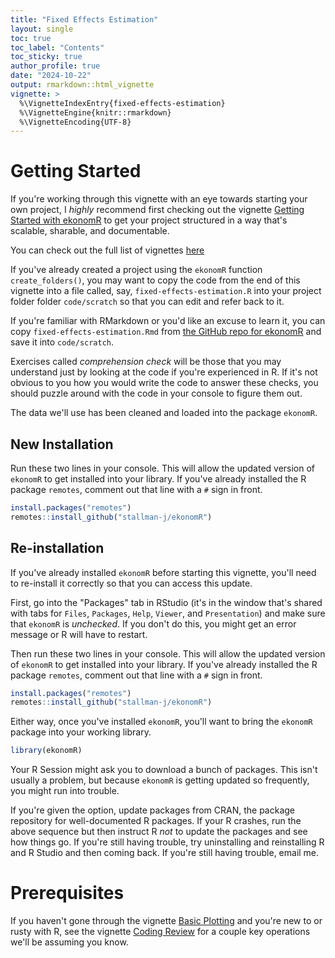 ```yaml
---
title: "Fixed Effects Estimation"
layout: single
toc: true
toc_label: "Contents"
toc_sticky: true
author_profile: true
date: "2024-10-22"
output: rmarkdown::html_vignette
vignette: >
  %\VignetteIndexEntry{fixed-effects-estimation}
  %\VignetteEngine{knitr::rmarkdown}
  %\VignetteEncoding{UTF-8}
---
```




# Getting Started

If you're working through this vignette with an eye towards starting your own project, I *highly* recommend first checking out the vignette [Getting Started with ekonomR](https://stallman-j.github.io/ekonomR/vignettes/getting-started-with-ekonomR/) to get your project structured in a way that's scalable, sharable, and documentable. 

You can check out the full list of vignettes [here](https://stallman-j.github.io/ekonomR/vignettes/vignettes/)

If you've already created a project using the `ekonomR` function `create_folders()`, you may want to copy the code from the end of this vignette into a file called, say, `fixed-effects-estimation.R` into your project folder folder `code/scratch` so that you can edit and refer back to it.

If you're familiar with RMarkdown or you'd like an excuse to learn it, you can copy `fixed-effects-estimation.Rmd` from [the GitHub repo for ekonomR](https://github.com/stallman-j/ekonomR/blob/main/vignettes/fixed-effects-estimation.Rmd) and save it into `code/scratch`.

Exercises called *comprehension check* will be those that you may understand just by looking at the code if you're experienced in R. If it's not obvious to you how you would write the code to answer these checks, you should puzzle around with the code in your console to figure them out.


The data we'll use has been cleaned and loaded into the package `ekonomR`. 

## New Installation 

Run these two lines in your console. This will allow the updated version of `ekonomR` to get installed into your library. If you've already installed the R package `remotes`, comment out that line with a `#` sign in front.



``` r
install.packages("remotes") 
remotes::install_github("stallman-j/ekonomR")
```

## Re-installation 

If you've already installed `ekonomR` before starting this vignette, you'll need to re-install it correctly so that you can access this update.

First, go into the "Packages" tab in RStudio (it's in the window that's shared with tabs for `Files`, `Packages`, `Help`, `Viewer`, and `Presentation`) and make sure that `ekonomR` is *unchecked*. If you don't do this, you might get an error message or R will have to restart.

Then run these two lines in your console. This will allow the updated version of `ekonomR` to get installed into your library. If you've already installed the R package `remotes`, comment out that line with a `#` sign in front.



``` r
install.packages("remotes") 
remotes::install_github("stallman-j/ekonomR")
```

Either way, once you've installed `ekonomR`, you'll want to bring the `ekonomR` package into your working library.



``` r
library(ekonomR)
```

Your R Session might ask you to download a bunch of packages. This isn't usually a problem, but because `ekonomR` is getting updated so frequently, you might run into trouble.

If you're given the option, update packages from CRAN, the package repository for well-documented R packages. If your R crashes, run the above sequence but then instruct R *not* to update the packages and see how things go. If you're still having trouble, try uninstalling and reinstalling R and R Studio and then coming back. If you're still having trouble, email me.


# Prerequisites

If you haven't gone through the vignette [Basic Plotting](https://stallman-j.github.io/ekonomR/vignettes/basic-plotting/) and you're new to or rusty with R, see the vignette [Coding Review](https://stallman-j.github.io/ekonomR/vignettes/coding-review/) for a couple key operations we'll be assuming you know.
